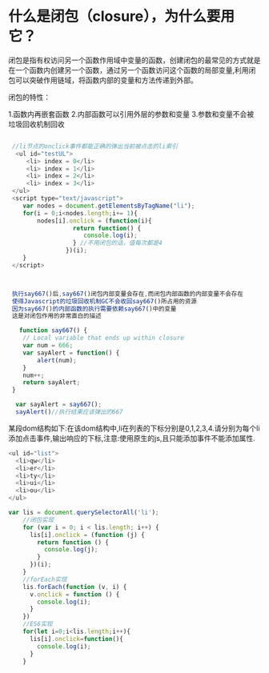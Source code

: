 # 什么是闭包（closure），为什么要用它？

闭包是指有权访问另一个函数作用域中变量的函数，创建闭包的最常见的方式就是在一个函数内创建另一个函数，通过另一个函数访问这个函数的局部变量,利用闭包可以突破作用链域，将函数内部的变量和方法传递到外部。



 闭包的特性：

 1.函数内再嵌套函数
 2.内部函数可以引用外层的参数和变量
 3.参数和变量不会被垃圾回收机制回收

```js

 //li节点的onclick事件都能正确的弹出当前被点击的li索引
  <ul id="testUL">
     <li> index = 0</li>
     <li> index = 1</li>
     <li> index = 2</li>
     <li> index = 3</li>
 </ul>
 <script type="text/javascript">
   	var nodes = document.getElementsByTagName("li");
 	for(i = 0;i<nodes.length;i+= 1){
 	    nodes[i].onclick = (function(i){
 	              return function() {
 	                 console.log(i);
 	              } //不用闭包的话，值每次都是4
 	            })(i);
 	}
 </script>



 执行say667()后,say667()闭包内部变量会存在,而闭包内部函数的内部变量不会存在
 使得Javascript的垃圾回收机制GC不会收回say667()所占用的资源
 因为say667()的内部函数的执行需要依赖say667()中的变量
 这是对闭包作用的非常直白的描述

   function say667() {
 	// Local variable that ends up within closure
 	var num = 666;
 	var sayAlert = function() {
 		alert(num);
 	}
 	num++;
 	return sayAlert;
 }

  var sayAlert = say667();
  sayAlert()//执行结果应该弹出的667
```


某段dom结构如下:在该dom结构中,li在列表的下标分别是0,1,2,3,4.请分别为每个li添加点击事件,输出响应的下标,注意:使用原生的js,且只能添加事件不能添加属性.



```js
<ul id="list">
  <li>qw</li>
  <li>er</li>
  <li>ty</li>
  <li>ui</li>
  <li>ou</li>
</ul>

var lis = document.querySelectorAll('li');
    //闭包实现
    for (var i = 0; i < lis.length; i++) {
      lis[i].onclick = (function (j) {
        return function () {
          console.log(j);
        }
      })(i);
    }
    //forEach实现
    lis.forEach(function (v, i) {
      v.onclick = function () {
        console.log(i);
      }
    })
    //ES6实现
    for(let i=0;i<lis.length;i++){
      lis[i].onclick=function(){
        console.log(i);
      }
    }
```